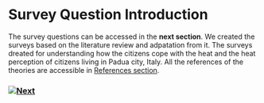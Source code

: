 # Survey Question Introduction

The survey questions can be accessed in the **next section**. We created the surveys based on the literature review and adpatation from it.  The surveys dreated for understanding  how the citizens cope with the heat and the heat perception of citizens living in Padua city, Italy. All the references of the theories are accessible in [References section](../References/References.md).


### [![Next]](./Risk%20Perception%20Survey_final%20Draft.docx)
 
 <!---------------------------------------------------------------------------->
 
 [Next]: https://img.shields.io/badge/Next-37a779?style=for-the-badge